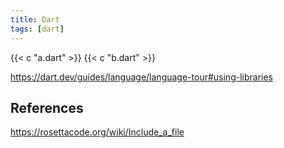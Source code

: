 ```yaml
---
title: Dart
tags: [dart]
---
```


{{< c "a.dart" >}}
{{< c "b.dart" >}}

<https://dart.dev/guides/language/language-tour#using-libraries>

## References

<https://rosettacode.org/wiki/Include_a_file>
